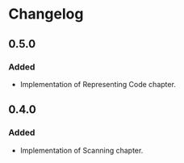 # Changelog

## 0.5.0

### Added
 - Implementation of Representing Code chapter.

## 0.4.0

### Added
 - Implementation of Scanning chapter.
